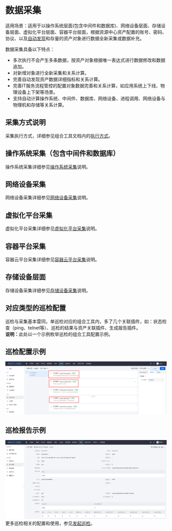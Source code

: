 # 数据采集
适用场景：适用于以操作系统层面(包含中间件和数据库)、网络设备层面、存储设备层面、虚拟化平台层面、容器平台层面，根据资源中心资产配置的账号、密码、协议、以及[自动发现](../自动发现/网段自动发现.md)和存量的资产对象进行数据全新采集或数据补充。

数据采集具备以下特点：
* 多次执行不会产生多条数据，按资产对象根据唯一表达式进行数据修改和数据追加。
* 对新增对象进行全新采集和关系计算。
* 完善自动发现资产数据详细指标和关系计算。
* 完善IT服务流程管控的配置对象数据完善和关系计算，如应用系统上下线、物理设备上下架等场景。
* 支持自动计算操作系统、中间件、数据库、网络设备、进程调用、网络设备与物理机和存储等关系计算。

## 采集方式说明
采集执行方式，详细参见组合工具文档内的[执行方式](../../5.自动化/组合工具/组合工具.md)。

## 操作系统采集（包含中间件和数据库）
操作系统采集详细参见[操作系统采集](2.操作系统采集.md)说明。

## 网络设备采集
网络设备采集详细参见[网络设备采集](3.网络设备采集&巡检.md)说明。

## 虚拟化平台采集
虚拟化平台采集详细参见[虚拟化平台采集](4.虚拟化平台采集.md)说明。

## 容器平台采集
容器云平台采集详细参见[容器云平台采集](5.容器云平台采集.md)说明。

## 存储设备层面
存储设备采集详细参见[存储设备采集](6.存储设备采集.md)说明。

## 对应类型的巡检配置
巡检与采集基本雷同，单巡检对应的组合工具内，多了几个关联插件，如：状态检查（ping、telnet等）、巡检的结果与资产关联插件、生成报告插件。
<br>
<b>说明：</b>此处以一个示例枚举巡检的组合工具配置示例。

## 巡检配置示例
![img.png](images/1.os_inpsect_comb.png)

## 巡检报告示例
![img.png](images/1.os_inspect_result.png)
更多巡检相关的配置和使用，参见[发起巡检](../../4.巡检/发起巡检.md)。